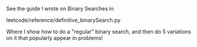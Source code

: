 See the guide I wrote on Binary Searches in

leetcode/reference/definitive_binarySearch.py

Where I show how to do a "regular" binary search, and then
do 5 variations on it that popularly appear in problems!